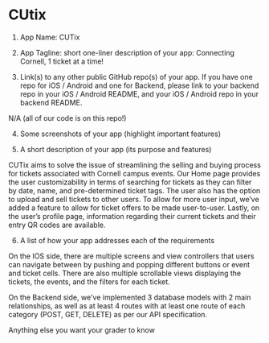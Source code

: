 # CUtix
1. App Name: CUTix
2. App Tagline: short one-liner description of your app: 
Connecting Cornell, 1 ticket at a time!

3. Link(s) to any other public GitHub repo(s) of your app. If you have one repo for iOS / Android and one for Backend, please link to your backend repo in your iOS / Android README, and your iOS / Android repo in your backend README.

N/A (all of our code is on this repo!)

4. Some screenshots of your app (highlight important features)


5. A short description of your app (its purpose and features)

CUTix aims to solve the issue of streamlining the selling and buying process for tickets associated with Cornell campus events. Our Home page provides the user customizability in terms of searching for tickets as they can filter by date, name, and pre-determined ticket tags. The user also has the option to upload and sell tickets to other users. To allow for more user input, we’ve added a feature to allow for ticket offers to be made user-to-user. Lastly, on the user’s profile page, information regarding their current tickets and their entry QR codes are available. 


6. A list of how your app addresses each of the requirements

On the IOS side, there are multiple screens and view controllers that users can navigate between by pushing and popping different buttons or event and ticket cells. There are also multiple scrollable views displaying the tickets, the events, and the filters for each ticket. 

On the Backend side, we've implemented 3 database models with 2 main relationships, 
as well as at least 4 routes with at least one route of 
each category (POST, GET, DELETE) as per our API specification. 

Anything else you want your grader to know
